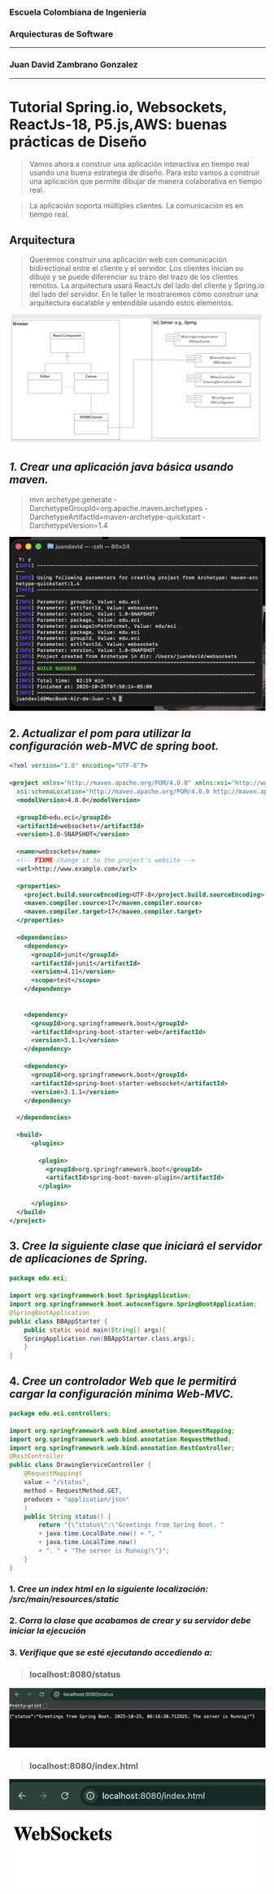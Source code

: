 ### Escuela Colombiana de Ingeniería
### Arquiecturas de Software

---

### Juan David Zambrano Gonzalez

---

# Tutorial Spring.io, Websockets, ReactJs-18, P5.js,AWS: buenas prácticas de Diseño

> Vamos ahora a construir una aplicación interactiva en tiempo real usando una buena estrategia de diseño. Para esto vamos a construir una aplicación que permite dibujar de manera colaborativa en tiempo real.

> La aplicación soporta múltiples clientes. La comunicación es en tiempo real. 

## Arquitectura

> Queremos construir una aplicación web con comunicación bidirectional entre el
cliente y el servidor. Los clientes inician su dibujo y se puede diferenciar su trazo
del trazo de los clientes remotos.
La arquitectura usará ReactJs del lado del cliente y Spring.io del lado del servidor.
En le taller le mostraremos cómo construir una arquitectura escalable y entendible
usando estos elementos.


![alt text](<img/image copy 3.png>)

## ***1. Crear una aplicación java básica usando maven.***

> mvn archetype:generate -DarchetypeGroupId=org.apache.maven.archetypes -DarchetypeArtifactId=maven-archetype-quickstart -DarchetypeVersion=1.4


![alt text](img/image.png)


## 2. ***Actualizar el pom para utilizar la configuración web-MVC de spring boot.*** 

```xml
<?xml version="1.0" encoding="UTF-8"?>

<project xmlns="http://maven.apache.org/POM/4.0.0" xmlns:xsi="http://www.w3.org/2001/XMLSchema-instance"
  xsi:schemaLocation="http://maven.apache.org/POM/4.0.0 http://maven.apache.org/xsd/maven-4.0.0.xsd">
  <modelVersion>4.0.0</modelVersion>

  <groupId>edu.eci</groupId>
  <artifactId>websockets</artifactId>
  <version>1.0-SNAPSHOT</version>

  <name>websockets</name>
  <!-- FIXME change it to the project's website -->
  <url>http://www.example.com</url>

  <properties>
    <project.build.sourceEncoding>UTF-8</project.build.sourceEncoding>
    <maven.compiler.source>17</maven.compiler.source>
    <maven.compiler.target>17</maven.compiler.target>
  </properties>

  <dependencies>
    <dependency>
      <groupId>junit</groupId>
      <artifactId>junit</artifactId>
      <version>4.11</version>
      <scope>test</scope>
    </dependency>


    <dependency>
      <groupId>org.springframework.boot</groupId>
      <artifactId>spring-boot-starter-web</artifactId>
      <version>3.1.1</version>
    </dependency>

    <dependency>
      <groupId>org.springframework.boot</groupId>
      <artifactId>spring-boot-starter-websocket</artifactId>
      <version>3.1.1</version>
    </dependency>

  </dependencies>

  <build>
      <plugins>

        <plugin>
          <groupId>org.springframework.boot</groupId>
          <artifactId>spring-boot-maven-plugin</artifactId>
        </plugin>

      </plugins>  
  </build>
</project>
```

## 3. ***Cree la siguiente clase que iniciará el servidor de aplicaciones de Spring.***

```java
package edu.eci;

import org.springframework.boot.SpringApplication;
import org.springframework.boot.autoconfigure.SpringBootApplication;
@SpringBootApplication
public class BBAppStarter {
    public static void main(String[] args){
    SpringApplication.run(BBAppStarter.class,args);
    }
}
```

## 4. ***Cree un controlador Web que le permitirá cargar la configuración mínima Web-MVC.***

```java
package edu.eci.controllers;

import org.springframework.web.bind.annotation.RequestMapping;
import org.springframework.web.bind.annotation.RequestMethod;
import org.springframework.web.bind.annotation.RestController;
@RestController
public class DrawingServiceController {
    @RequestMapping(
    value = "/status",
    method = RequestMethod.GET,
    produces = "application/json"
    )
    public String status() {
        return "{\"status\":\"Greetings from Spring Boot. "
        + java.time.LocalDate.now() + ", "
        + java.time.LocalTime.now()
        + ". " + "The server is Runnig!\"}";
    }
}
```

### 1. ***Cree un index html en la siguiente localización: /src/main/resources/static***
### 2. ***Corra la clase que acabamos de crear y su servidor debe iniciar la ejecución***
### 3. ***Verifique que se esté ejecutando accediendo a:***

> ### localhost:8080/status

![alt text](<img/image copy 2.png>)

> ### localhost:8080/index.html

![alt text](<img/image copy.png>)

